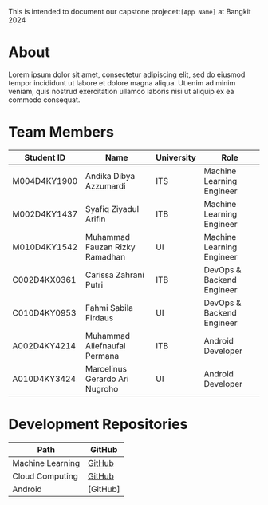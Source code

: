 This is intended to document our capstone projecet:`[App Name]` at Bangkit 2024

# About
Lorem ipsum dolor sit amet, consectetur adipiscing elit, sed do eiusmod tempor incididunt ut labore et dolore magna aliqua. Ut enim ad minim veniam, quis nostrud exercitation ullamco laboris nisi ut aliquip ex ea commodo consequat.

# Team Members
| Student ID | Name | University | Role |
|----------|----------|----------|----------|
| M004D4KY1900  | Andika Dibya Azzumardi  | ITS  | Machine Learning Engineer  |
| M002D4KY1437  | Syafiq Ziyadul Arifin  | ITB  | Machine Learning Engineer  |
| M010D4KY1542  | Muhammad Fauzan Rizky Ramadhan  | UI  | Machine Learning Engineer  |
| C002D4KX0361  | Carissa Zahrani Putri  | ITB  | DevOps & Backend Engineer  |
| C010D4KY0953  | Fahmi Sabila Firdaus  | UI  | DevOps & Backend Engineer  |
| A002D4KY4214  | Muhammad Aliefnaufal Permana  | ITB  | Android Developer  |
| A010D4KY3424  | Marcelinus Gerardo Ari Nugroho  | UI  | Android Developer  |

# Development Repositories
| Path | GitHub |
|----------|----------|
| Machine Learning  | [GitHub](https://github.com/Bangkit-Capstone-001/android-bangkit-capstone)  |
| Cloud Computing  | [GitHub](https://github.com/Bangkit-Capstone-001/cloud-computing-bangkit-capstone)  |
| Android  | [GitHub]  |
